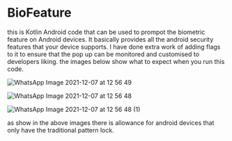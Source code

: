 # BioFeature
this is Kotlin Android code that can be used to prompot the biometric feature on Android devices.
It basically provides all the android security features that your device supports.
I have done extra work of adding flags to it to ensure that the pop up can be monitored and customised to developers liking.
the images below show what to expect when you run this code.

![WhatsApp Image 2021-12-07 at 12 56 49](https://user-images.githubusercontent.com/30687283/145018362-e6ed9877-5cd1-45f7-ba8f-259c8d843d1b.jpeg)

![WhatsApp Image 2021-12-07 at 12 56 48](https://user-images.githubusercontent.com/30687283/145018398-6f5a4571-b32d-4b0f-9ae1-b70c1c1ee9e0.jpeg)

![WhatsApp Image 2021-12-07 at 12 56 48 (1)](https://user-images.githubusercontent.com/30687283/145018463-bb62db18-6bee-4549-bae8-4b0f08a880d4.jpeg)

as show in the above images there is allowance for android devices that only have the traditional pattern lock.
